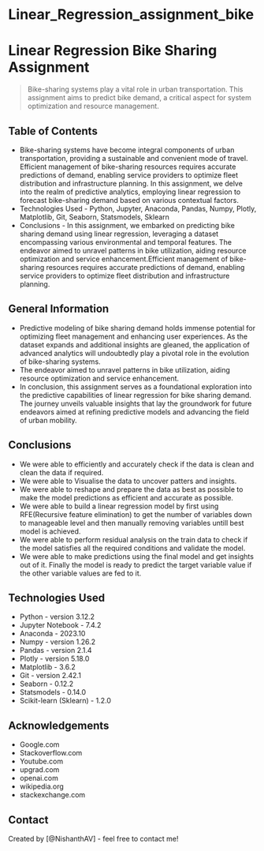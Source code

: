 # Linear_Regression_assignment_bike
# Linear Regression Bike Sharing Assignment
> Bike-sharing systems play a vital role in urban transportation. This assignment aims to predict bike demand, a critical aspect for system optimization and resource management.



## Table of Contents
* Bike-sharing systems have become integral components of urban transportation, providing a sustainable and convenient mode of travel. Efficient management of bike-sharing resources requires accurate predictions of demand, enabling service providers to optimize fleet distribution and infrastructure planning. In this assignment, we delve into the realm of predictive analytics, employing linear regression to forecast bike-sharing demand based on various contextual factors.
* Technologies Used - Python, Jupyter, Anaconda, Pandas, Numpy, Plotly, Matplotlib, Git, Seaborn, Statsmodels, Sklearn
* Conclusions - In this assignment, we embarked on predicting bike sharing demand using linear regression, leveraging a dataset encompassing various environmental and temporal features. The endeavor aimed to unravel patterns in bike utilization, aiding resource optimization and service enhancement.Efficient management of bike-sharing resources requires accurate predictions of demand, enabling service providers to optimize fleet distribution and infrastructure planning.



## General Information
- Predictive modeling of bike sharing demand holds immense potential for optimizing fleet management and enhancing user experiences. As the dataset expands and additional insights are gleaned, the application of advanced analytics will undoubtedly play a pivotal role in the evolution of bike-sharing systems.
- The endeavor aimed to unravel patterns in bike utilization, aiding resource optimization and service enhancement.
- In conclusion, this assignment serves as a foundational exploration into the predictive capabilities of linear regression for bike sharing demand. The journey unveils valuable insights that lay the groundwork for future endeavors aimed at refining predictive models and advancing the field of urban mobility.

## Conclusions
- We were able to efficiently and accurately check if the data is clean and clean the data if required.
- We were able to Visualise the data to uncover patters and insights.
- We were able to reshape and prepare the data as best as possible to make the model predictions as efficient and accurate as possible.
- We were able to build a linear regression model by first using RFE(Recursive feature elimination) to get the number of variables down to manageable level and then manually removing variables untill best model is achieved.
- We were able to perform residual analysis on the train data to check if the model satisfies all the required conditions and validate the model.
- We were able to make predictions using the final model and get insights out of it. Finally the model is ready to predict the target variable value if the other variable values are fed to it.


## Technologies Used
- Python - version 3.12.2
- Jupyter Notebook - 7.4.2
- Anaconda - 2023.10
- Numpy - version 1.26.2
- Pandas - version 2.1.4
- Plotly - version 5.18.0
- Matplotlib - 3.6.2
- Git - version 2.42.1
- Seaborn - 0.12.2
- Statsmodels - 0.14.0
- Scikit-learn (Sklearn) - 1.2.0


## Acknowledgements

- Google.com
- Stackoverflow.com
- Youtube.com
- upgrad.com
- openai.com
- wikipedia.org
- stackexchange.com


## Contact
Created by [@NishanthAV] - feel free to contact me!
